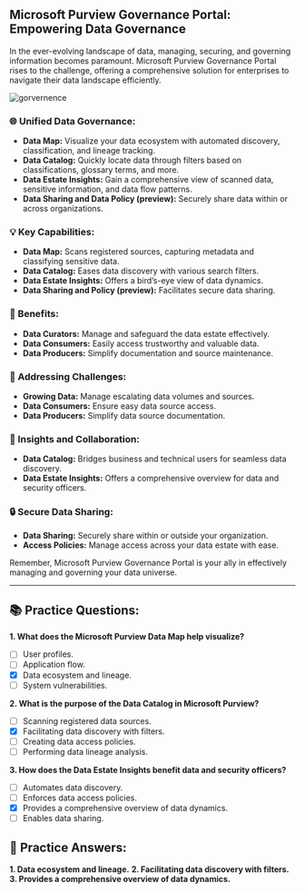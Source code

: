 
## **Microsoft Purview Governance Portal: Empowering Data Governance**

In the ever-evolving landscape of data, managing, securing, and governing information becomes paramount. Microsoft Purview Governance Portal rises to the challenge, offering a comprehensive solution for enterprises to navigate their data landscape efficiently.

![gorvernence](https://learn.microsoft.com/en-us/training/wwl-sci/describe-resource-governance-capabilities-azure/media/microsoft-purview-v2-expanded.png#lightbox)
### **🌐 Unified Data Governance:**

- **Data Map:** Visualize your data ecosystem with automated discovery, classification, and lineage tracking.
- **Data Catalog:** Quickly locate data through filters based on classifications, glossary terms, and more.
- **Data Estate Insights:** Gain a comprehensive view of scanned data, sensitive information, and data flow patterns.
- **Data Sharing and Data Policy (preview):** Securely share data within or across organizations.

### **💡 Key Capabilities:**

- **Data Map:** Scans registered sources, capturing metadata and classifying sensitive data.
- **Data Catalog:** Eases data discovery with various search filters.
- **Data Estate Insights:** Offers a bird’s-eye view of data dynamics.
- **Data Sharing and Policy (preview):** Facilitates secure data sharing.

### **🔑 Benefits:**

- **Data Curators:** Manage and safeguard the data estate effectively.
- **Data Consumers:** Easily access trustworthy and valuable data.
- **Data Producers:** Simplify documentation and source maintenance.

### **🚀 Addressing Challenges:**

- **Growing Data:** Manage escalating data volumes and sources.
- **Data Consumers:** Ensure easy data source access.
- **Data Producers:** Simplify data source documentation.

### **💎 Insights and Collaboration:**

- **Data Catalog:** Bridges business and technical users for seamless data discovery.
- **Data Estate Insights:** Offers a comprehensive overview for data and security officers.

### **🔒 Secure Data Sharing:**

- **Data Sharing:** Securely share within or outside your organization.
- **Access Policies:** Manage access across your data estate with ease.

Remember, Microsoft Purview Governance Portal is your ally in effectively managing and governing your data universe.

---

## **📚 Practice Questions:**

**1. What does the Microsoft Purview Data Map help visualize?**
   - [ ] User profiles.
   - [ ] Application flow.
   - [x] Data ecosystem and lineage.
   - [ ] System vulnerabilities.

**2. What is the purpose of the Data Catalog in Microsoft Purview?**
   - [ ] Scanning registered data sources.
   - [x] Facilitating data discovery with filters.
   - [ ] Creating data access policies.
   - [ ] Performing data lineage analysis.

**3. How does the Data Estate Insights benefit data and security officers?**
   - [ ] Automates data discovery.
   - [ ] Enforces data access policies.
   - [x] Provides a comprehensive overview of data dynamics.
   - [ ] Enables data sharing.

## **🔑 Practice Answers:**

**1. Data ecosystem and lineage.**
**2. Facilitating data discovery with filters.**
**3. Provides a comprehensive overview of data dynamics.**